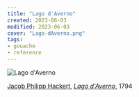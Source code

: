 ```yaml
---
title: "Lago d'Averno"
created: 2023-06-03
modified: 2023-06-03
cover: "Lago-dAverno.png"
tags:
- gouache
- reference
---
```


![Lago d'Averno](notes/gouache/images/Lago-dAverno.png)

[Jacob Philipp Hackert](https://en.wikipedia.org/wiki/Jacob_Philipp_Hackert "Jacob Philipp Hackert"), _[Lago d'Averno](https://en.wikipedia.org/wiki/Lago_d%27Averno "Lago d'Averno")_, 1794